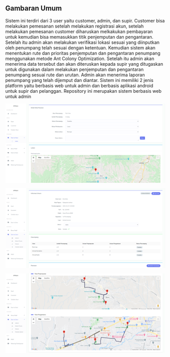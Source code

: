 ## Gambaran Umum

Sistem ini terdiri dari 3 user yaitu customer, admin, dan supir. Customer bisa melakukan pemesanan setelah melakukan registrasi akun, setelah melakukan pemesanan customer diharuskan melkakukan pembayaran untuk kemudian bisa memasukkan titik penjemputan dan pengantaran. Setelah itu  admin akan melakukan verifikasi lokasi sesuai yang diinputkan oleh penumpang telah sesuai dengan ketentuan. Kemudian sistem akan menentukan rute dan prioritas penjemputan dan pengantaran penumpang menggunakan metode Ant Colony Optimization. Setelah itu admin akan menerima data tersebut dan akan diteruskan kepada supir yang ditugaskan untuk digunakan dalam melakukan penjemputan dan pengantaran penumpang sesuai rute dan urutan. Admin akan menerima laporan penumpang yang telah dijemput dan diantar. Sistem ini memiliki 2 jenis platform yaitu berbasis web untuk admin dan berbasis aplikasi android untuk supir dan pelanggan. Repository ini merupakan sistem berbasis web untuk admin

<p align="center"><img src="https://raw.githubusercontent.com/shohihul/pesan-travel/master/public/images/detail_data_pesanan.PNG" width="1000"></p>
<p align="center"><img src="https://raw.githubusercontent.com/shohihul/pesan-travel/master/public/images/kelola_layanan.PNG" width="1000"></p>
<p align="center"><img src="https://raw.githubusercontent.com/shohihul/pesan-travel/master/public/images/rute.PNG" width="1000"></p>
